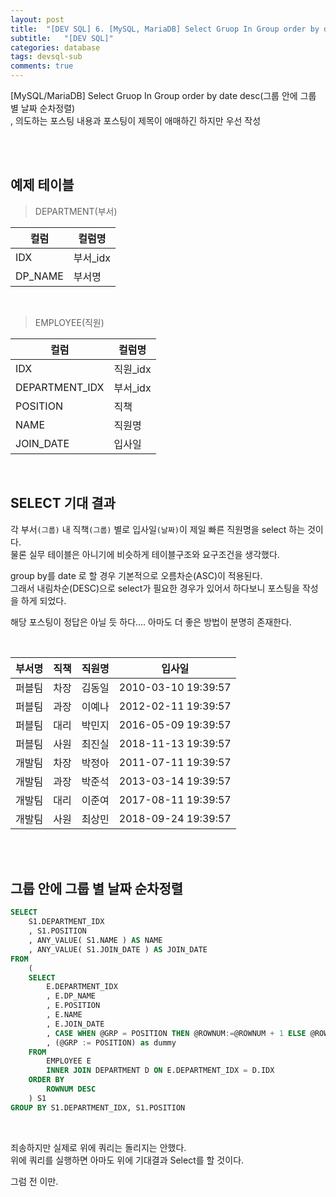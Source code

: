 ```yaml
---
layout: post
title:  "[DEV SQL] 6. [MySQL, MariaDB] Select Gruop In Group order by date desc(그룹 안에 그룹 별 날짜 순차정렬)"
subtitle:   "[DEV SQL]"
categories: database
tags: devsql-sub
comments: true
---
```


[MySQL/MariaDB] Select Gruop In Group order by date desc(그룹 안에 그룹 별 날짜 순차정렬)  
, 의도하는 포스팅 내용과 포스팅이 제목이 애매하긴 하지만 우선 작성

<br><br>


## 예제 테이블

> DEPARTMENT(부서)

컬럼 | 컬럼명
---- | ----
IDX | 부서_idx
DP_NAME | 부서명

<br>

> EMPLOYEE(직원)

컬럼 | 컬럼명
---- | ----
IDX | 직원_idx
DEPARTMENT_IDX | 부서_idx
POSITION | 직책
NAME | 직원명
JOIN_DATE | 입사일

<br>

## SELECT 기대 결과

각 부서`(그룹)` 내 직책`(그룹)` 별로 입사일`(날짜)`이 제일 빠른 직원명을 select 하는 것이다.  
물론 실무 테이블은 아니기에 비슷하게 테이블구조와 요구조건을 생각했다.

group by를 date 로 할 경우 기본적으로 오름차순(ASC)이 적용된다.  
그래서 내림차순(DESC)으로 select가 필요한 경우가 있어서 하다보니 포스팅을 작성을 하게 되었다.

해당 포스팅이 정답은 아닐 듯 하다.... 아마도 더 좋은 방법이 분명히 존재한다.

<br>

부서명 | 직책 | 직원명 | 입사일 
---- | ---- | ---- | ----
퍼블팀 | 차장 | 김동일 | 2010-03-10 19:39:57
퍼블팀 | 과장 | 이예나 | 2012-02-11 19:39:57
퍼블팀 | 대리 | 박민지 | 2016-05-09 19:39:57
퍼블팀 | 사원 | 최진실 | 2018-11-13 19:39:57
개발팀 | 차장 | 박정아 | 2011-07-11 19:39:57
개발팀 | 과장 | 박준석 | 2013-03-14 19:39:57
개발팀 | 대리 | 이준여 | 2017-08-11 19:39:57
개발팀 | 사원 | 최상민 | 2018-09-24 19:39:57

<br><br>


## 그룹 안에 그룹 별 날짜 순차정렬

```sql
SELECT
    S1.DEPARTMENT_IDX
    , S1.POSITION
    , ANY_VALUE( S1.NAME ) AS NAME
    , ANY_VALUE( S1.JOIN_DATE ) AS JOIN_DATE
FROM
    (
    SELECT
        E.DEPARTMENT_IDX
        , E.DP_NAME
        , E.POSITION
        , E.NAME
        , E.JOIN_DATE
        , CASE WHEN @GRP = POSITION THEN @ROWNUM:=@ROWNUM + 1 ELSE @ROWNUM :=1 END AS ROWNUM
        , (@GRP := POSITION) as dummy
    FROM 
        EMPLOYEE E
        INNER JOIN DEPARTMENT D ON E.DEPARTMENT_IDX = D.IDX
    ORDER BY 
        ROWNUM DESC
    ) S1
GROUP BY S1.DEPARTMENT_IDX, S1.POSITION

```

<br>

죄송하지만 실제로 위에 쿼리는 돌리지는 안했다.  
위에 쿼리를 실행하면 아마도 위에 기대결과 Select를 할 것이다. 


그럼 전 이만.
